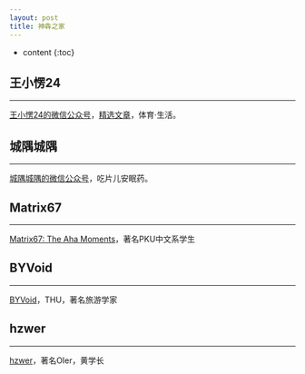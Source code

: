 ```yaml
---
layout: post
title: 神犇之家
---
```


* content
{:toc}

## 王小愣24
***
[王小愣24的微信公众号](http://weixin.sogou.com/weixin?type=1&s_from=input&query=gh_4da7eb434f20&ie=utf8&_sug_=n&_sug_type_=&w=01019900&sut=13754&sst0=1502804917206&lkt=4%2C1502804906185%2C1502804917074)，[精选文章](/pages/wangxiaoleng)，体育·生活。

## 城隅城隅
***
[城隅城隅的微信公众号](http://weixin.sogou.com/weixin?type=1&s_from=input&query=%E5%9F%8E%E9%9A%85%E5%9F%8E%E9%9A%85&ie=utf8&_sug_=n&_sug_type_=)，吃片儿安眠药。


## Matrix67
***
[Matrix67: The Aha Moments](http://www.matrix67.com/blog/)，著名PKU中文系学生

## BYVoid
***
[BYVoid](https://www.byvoid.com/)，THU，著名旅游学家

## hzwer
***
[hzwer](http://hzwer.com/)，著名OIer，黄学长

